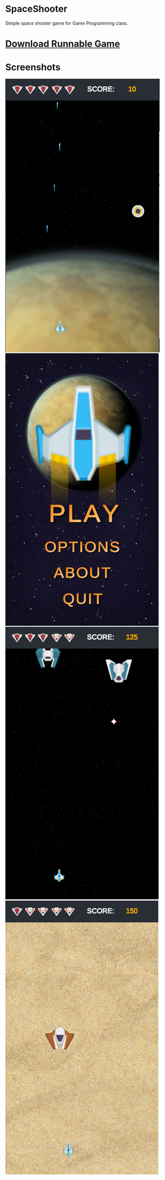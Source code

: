 # SpaceShooter
 Simple space shooter game for Game Programming class. <br>
 # <a id="raw-url" href="https://github.com/kaziim/SpaceShooter/raw/main/Build.rar">Download Runnable Game</a>
 
 # Screenshots
 ![](https://github.com/kaziim/SpaceShooter/blob/main/Screenshots/Screenshot_5.png)
  ![](https://github.com/kaziim/SpaceShooter/blob/main/Screenshots/Screenshot_3.png)
   ![](https://github.com/kaziim/SpaceShooter/blob/main/Screenshots/Screenshot_6.png)
    ![](https://github.com/kaziim/SpaceShooter/blob/main/Screenshots/Screenshot_2.png)
